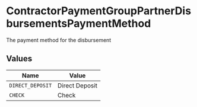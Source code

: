# ContractorPaymentGroupPartnerDisbursementsPaymentMethod

The payment method for the disbursement


## Values

| Name             | Value            |
| ---------------- | ---------------- |
| `DIRECT_DEPOSIT` | Direct Deposit   |
| `CHECK`          | Check            |